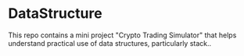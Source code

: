 # DataStructure
This repo contains a mini project "Crypto Trading Simulator" that helps understand practical use of data structures, particularly stack..
